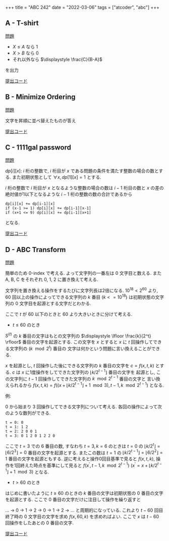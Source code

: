 +++
title = "ABC 242"
date = "2022-03-06"
tags = ["atcoder", "abc"]
+++

## A - T-shirt

[問題](https://atcoder.jp/contests/abc242/tasks/abc242_a)

- $X \leq A$ なら 1
- $X > B$ なら 0
- それ以外なら $\displaystyle \frac{C}{B-A}$

を出力

[提出コード](https://atcoder.jp/contests/abc242/submissions/29866146)

## B - Minimize Ordering

[問題](https://atcoder.jp/contests/abc242/tasks/abc242_b)

文字を昇順に並べ替えたものが答え

[提出コード](https://atcoder.jp/contests/abc242/submissions/29868527)

## C - 1111gal password

[問題](https://atcoder.jp/contests/abc242/tasks/abc242_c)

$dp[i][x]$: $i$ 桁の整数で, $i$ 桁目が $x$ である問題の条件を満たす整数の場合の数とする.
また初期状態として $\forall x, dp[1][x] = 1$ とする.

$i$ 桁の整数で $i$ 桁目が $x$ となるような整数の場合の数は
$i-1$ 桁目の数と $x$ の差の絶対値が1以下となるような $i-1$ 桁の整数の数の合計であるから

```
dp[i][x] += dp[i-1][x]
if (x-1 >= 1) dp[i][x] += dp[i-1][x-1]
if (x+1 <= 9) dp[i][x] += dp[i-1][x+1]
```

となる.

[提出コード](https://atcoder.jp/contests/abc242/submissions/29904636)

## D - ABC Transform

[問題](https://atcoder.jp/contests/abc242/tasks/abc242_d)

簡単のため 0-index で考える. よって文字列の一番左は 0 文字目と数える.
また A, B, C をそれぞれ 0, 1, 2 に置き換えて考える.

文字列を置き換える操作をするたびに文字列長は2倍になる.
$10^{18} < 2^60$ より, 60 回以上の操作によってできる文字列の
$k$ 番目 ($k <= 10^{18}$) は初期状態の文字列の 0 文字目を起源とする文字だとわかる.

ここで $t$ が 60 以下のときと 60 より大きいときに分けて考える.

- $t \leq 60$ のとき

$S^{(t)}$ の $k$ 番目の文字はもとの文字列の
$\displaystyle \lfloor \frac{k}{2^t} \rfloor$ 番目の文字を起源とする.
この文字を $x$ とすると $x$ に $t$ 回操作してできる文字列の $(k \mod 2^t)$ 番目の
文字は何かという問題に言い換えることができる.

$x$ を起源とし, $t$ 回操作した後にできる文字列の $k$ 番目の文字を
$c = f(x, t, k)$ とする.
$c$ は $x$ に1度操作をしてできた文字列の $\lfloor k / 2^{t-1} \rfloor$ 番目の文字を
起源とし, この文字列に $t-1$ 回操作してできた文字列の $k \mod 2^{t-1}$ 番目の文字と
言い換えられるから
$f(x, t, k) = f((x+\lfloor k/2^{t-1} \rfloor + 1 \mod 3), t-1, k \mod 2^{t-1})$
となる.

例:

0 から始まり 3 回操作してできる文字列について考える.
各回の操作によって次のような数列ができる.

```
t = 0: 0
t = 1: 1 2
t = 2: 2 0 0 1
t = 3: 0 1 2 0 1 2 2 0
```

ここで $t = 3$ での 6 番目の数, すなわち $t = 3, k = 6$ のときは $t = 0$ の
$\lfloor k / 2^t \rfloor = \lfloor 6 / 2^3 \rfloor = 0$ 番目の文字を起源とする.
またこの数は $t = 1$ の $\lfloor k / 2^{t-1} \rfloor = \lfloor 6 / 2^2 \rfloor = 1$
番目の文字を起源ともする.
逆に考えると操作0回目基準で見ると $f(x, t, k)$,
操作を1回終えた時点を基準にして見ると $f(x^\prime, t-1, k \mod 2^{t-1})$ ($x^\prime = x+\lfloor k/2^{t-1} \rfloor + 1 \mod 3$) となる.

- $t > 60$ のとき

はじめに書いたように $t \geq 60$ のときの $k$ 番目の文字は初期状態の 0 番目の文字を起源とする.
ここで 0 番目の文字だけに注目して操作を繰り返すと

... -> 0 -> 1 -> 2 -> 0 -> 1 -> 2 -> ... と周期的になっている.
これより $t-60$ 回目終了時の 0 文字目の文字を求め $f(x, 60, k)$ を求めればよい.
ここで $x$ は $t-60$ 回操作をしたあとの 0 番目の文字.

[提出コード](https://atcoder.jp/contests/abc242/submissions/29903401)

